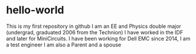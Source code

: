 # hello-world
This is my first repository in github
I am an EE and Physics double major (undergrad, graduated 2006 from the Technion)
I have worked in the IDF and later for MiniCircuits.
I have been working for Dell EMC since 2014, I am a test engineer
I am also a Parent and a spouse
